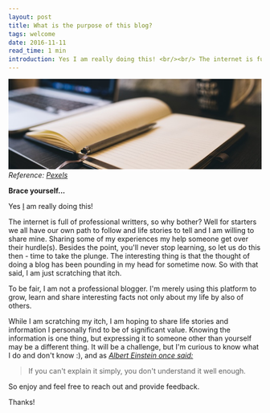 ```yaml
---
layout: post
title: What is the purpose of this blog?
tags: welcome
date: 2016-11-11
read_time: 1 min
introduction: Yes I am really doing this! <br/><br/> The internet is full of professional writters, so why bother? Well for starters we all have our own path to follow and life stories to tell and I am willing to share mine. Sharing some of my experiences my help someone get over their hurdle(s). Besides the point, you'll never stop learning, so let us do this then - time to take the plunge. The interesting thing is that the thought of doing a blog has been pounding in my head for sometime now. So with that said, I am just scratching that itch... 
---
```


!["The Blog"](/images/blog/reason-for-blog-header.jpg "The blog")
*Reference: [Pexels][head_image]*



**Brace yourself...**

Yes [I](/about) am really doing this! 

The internet is full of professional writters, so why bother? Well for starters we all have our own path to follow and life stories to tell and I am willing to share mine. Sharing some of my experiences my help someone get over their hurdle(s). Besides the point, you'll never stop learning, so let us do this then - time to take the plunge. The interesting thing is that the thought of doing a blog has been pounding in my head for sometime now. So with that said, I am just scratching that itch.

To be fair, I am not a professional blogger. I'm merely using this platform to grow, learn and share interesting facts not only about my life by also of others.

While I am scratching my itch, I am hoping to share life stories and information I personally find to be of significant value. Knowing the information is one thing, but expressing it to someone other than yourself may be a different thing. It will be a challenge, but I'm curious to know what I do and don't know :), and as *[Albert Einstein once said:](https://www.brainyquote.com/quotes/quotes/a/alberteins383803.html)*

> If you can&#39;t explain it simply, you don&#39;t understand it well enough.

So enjoy and feel free to reach out and provide feedback.

Thanks! 



[head_image]: https://www.pexels.com/photo/coffee-notebook-writing-computer-34601/
